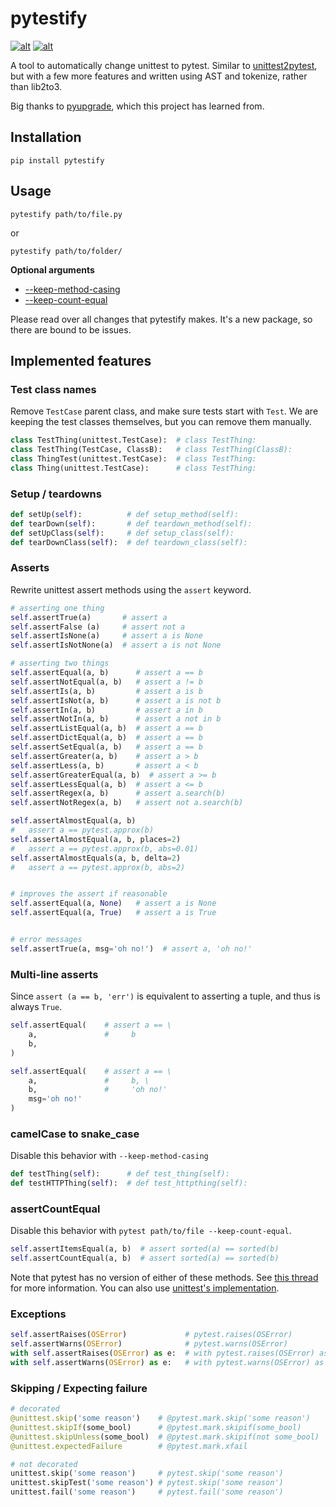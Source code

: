 pytestify
=========

[![alt](http://img.shields.io/pypi/v/pytestify.svg)](https://pypi.python.org/pypi/pytestify)
[![alt](https://img.shields.io/conda/vn/conda-forge/pytestify.svg)](https://anaconda.org/conda-forge/pytestify)

A tool to automatically change unittest to pytest. Similar to
[unittest2pytest](https://github.com/pytest-dev/unittest2pytest),
but with a few more features and written using AST and tokenize, rather
than lib2to3.

Big thanks to [pyupgrade](https://github.com/asottile/pyupgrade/), which
this project has learned from.

## Installation

`pip install pytestify`

## Usage

`pytestify path/to/file.py`

or

`pytestify path/to/folder/`

**Optional arguments**

- [--keep-method-casing](#camelCase-to-snake_case)
- [--keep-count-equal](#assertCountEqual)

Please read over all changes that pytestify makes. It's a new
package, so there are bound to be issues.

## Implemented features

### Test class names

Remove `TestCase` parent class, and make sure tests start with `Test`. We are keeping the test classes themselves, but you can remove them manually.

```python
class TestThing(unittest.TestCase):  # class TestThing:
class TestThing(TestCase, ClassB):   # class TestThing(ClassB):
class ThingTest(unittest.TestCase):  # class TestThing:
class Thing(unittest.TestCase):      # class TestThing:
```

### Setup / teardowns

```python
def setUp(self):          # def setup_method(self):
def tearDown(self):       # def teardown_method(self):
def setUpClass(self):     # def setup_class(self):
def tearDownClass(self):  # def teardown_class(self):
```

### Asserts

Rewrite unittest assert methods using the `assert` keyword.

```python
# asserting one thing
self.assertTrue(a)       # assert a
self.assertFalse (a)     # assert not a
self.assertIsNone(a)     # assert a is None
self.assertIsNotNone(a)  # assert a is not None

# asserting two things
self.assertEqual(a, b)      # assert a == b
self.assertNotEqual(a, b)   # assert a != b
self.assertIs(a, b)         # assert a is b
self.assertIsNot(a, b)      # assert a is not b
self.assertIn(a, b)         # assert a in b
self.assertNotIn(a, b)      # assert a not in b
self.assertListEqual(a, b)  # assert a == b
self.assertDictEqual(a, b)  # assert a == b
self.assertSetEqual(a, b)   # assert a == b
self.assertGreater(a, b)    # assert a > b
self.assertLess(a, b)       # assert a < b
self.assertGreaterEqual(a, b)  # assert a >= b
self.assertLessEqual(a, b)  # assert a <= b
self.assertRegex(a, b)      # assert a.search(b)
self.assertNotRegex(a, b)   # assert not a.search(b)

self.assertAlmostEqual(a, b)
#   assert a == pytest.approx(b)
self.assertAlmostEqual(a, b, places=2)
#   assert a == pytest.approx(b, abs=0.01)
self.assertAlmostEquals(a, b, delta=2)
#   assert a == pytest.approx(b, abs=2)


# improves the assert if reasonable
self.assertEqual(a, None)   # assert a is None
self.assertEqual(a, True)   # assert a is True


# error messages
self.assertTrue(a, msg='oh no!')  # assert a, 'oh no!'
```

### Multi-line asserts

Since `assert (a == b, 'err')`  is equivalent to asserting a tuple, and thus is always `True`.

```python
self.assertEqual(    # assert a == \
    a,               #     b
    b,
)

self.assertEqual(    # assert a == \
    a,               #     b, \
    b,               #     'oh no!'
    msg='oh no!'
)
```


### camelCase to snake_case

Disable this behavior with `--keep-method-casing`

```python
def testThing(self):      # def test_thing(self):
def testHTTPThing(self):  # def test_httpthing(self):
```

### assertCountEqual

Disable this behavior with `pytest path/to/file --keep-count-equal`.

```python
self.assertItemsEqual(a, b)  # assert sorted(a) == sorted(b)
self.assertCountEqual(a, b)  # assert sorted(a) == sorted(b)
```

Note that pytest has no version of either of these methods. See
[this thread](https://github.com/pytest-dev/pytest/issues/5548) for more
information. You can also use
[unittest's implementation](https://stackoverflow.com/a/45946306).

### Exceptions

```python
self.assertRaises(OSError)             # pytest.raises(OSError)
self.assertWarns(OSError)              # pytest.warns(OSError)
with self.assertRaises(OSError) as e:  # with pytest.raises(OSError) as e
with self.assertWarns(OSError) as e:   # with pytest.warns(OSError) as e
```

### Skipping / Expecting failure

```python
# decorated
@unittest.skip('some reason')    # @pytest.mark.skip('some reason')
@unittest.skipIf(some_bool)      # @pytest.mark.skipif(some_bool)
@unittest.skipUnless(some_bool)  # @pytest.mark.skipif(not some_bool)
@unittest.expectedFailure        # @pytest.mark.xfail

# not decorated
unittest.skip('some reason')     # pytest.skip('some reason')
unittest.skipTest('some reason') # pytest.skip('some reason')
unittest.fail('some reason')     # pytest.fail('some reason')
```
